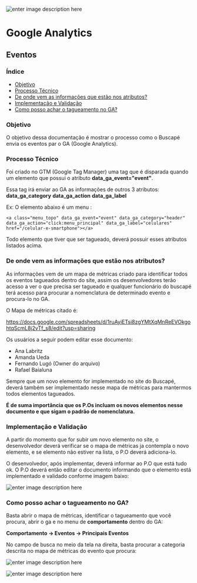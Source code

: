 ﻿![enter image description here](http://image.buscape.com/material/buscape.png)

# **Google Analytics**

## **Eventos**

### **Índice**

- [Objetivo](#objetivo)
- [Processo Técnico](#processo-técnico)
- [De onde vem as informações que estão nos atributos?](#de-onde-vem-as-informações-que-estão-nos-atributos)
- [Implementação e Validação](#implementação-e-validação)
- [Como posso achar o tagueamento no GA?](#como-posso-achar-o-tagueamento-no-ga)



### **Objetivo**

O objetivo dessa documentação é mostrar o processo como o Buscapé envia os eventos par o GA (Google Analytics).


### **Processo Técnico**

Foi criado no GTM (Google Tag Manager) uma tag que é disparada quando um elemento que possui o atributo  **data_ga_event="event"**. 

Essa tag irá enviar ao GA as informações de outros 3 atributos:
**data_ga_category**
**data_ga_action**
**data_ga_label**

Ex: O elemento abaixo é um menu :
 
 ```
<a class="menu_topo" data_ga_event="event" data_ga_category="header" data_ga_action="click:menu_principal" data_ga_label="celulares" href="/celular-e-smartphone"></a>
```

Todo elemento que tiver que ser tagueado, deverá possuir esses atributos listados acima.


### **De onde vem as informações que estão nos atributos?**

As informações vem de um mapa de métricas criado para identificar todos os eventos tagueados dentro do site, assim os desenvolvedores terão acesso a ver o que precisa ser tagueado e qualquer funcionário do buscapé terá acesso para procurar a nomenclatura de determinado evento e procura-lo no GA. 

O Mapa de métricas citado é:

https://docs.google.com/spreadsheets/d/1ruAyiETsi8zgYMtXqMnReEVOkgohtqScmL8j2vTf_s8/edit?usp=sharing

Os usuários a seguir podem editar esse documento:

- Ana Labritz
- Amanda Ueda
- Fernando Lugó (Owner do arquivo)
- Rafael Baialuna

Sempre que um novo elemento for implementado no site do Buscapé, deverá também ser implementado nesse mapa de métricas para mantermos todos elementos tagueados.

**É de suma importância que os P.Os incluam os novos elementos nesse documento e que sigam o padrão de nomenclatura.**

###  **Implementação e Validação**

A partir do momento que for subir um novo elemento no site, o desenvolvedor deverá verificar se o mapa de métricas ja contempla o novo elemento, e se elemento não estiver na lista, o P.O deverá adiciona-lo.

O desenvolvedor, após implementar, deverá informar ao P.O que está tudo ok. O P.O deverá então editar o documento informando que o elemento está implementado e validado conforme imagem baixo:

![enter image description here](http://tockaos.github.io/buscape/documentacao/eventos/validação_evento.jpg)


### Como posso achar o tagueamento no GA?

Basta abrir o mapa de métricas, identificar o tagueamento que você procura, abrir o ga e no menu de **comportamento** dentro do GA:

**Comportamento -> Eventos -> Principais Eventos**

No campo de busca no meio da tela na direita, basta procurar a categoria descrita no mapa de métricas do evento  que procura:

![enter image description here](http://tockaos.github.io/buscape/documentacao/eventos/mapa_de_metricas_categoria.jpg)

![enter image description here](http://tockaos.github.io/buscape/documentacao/eventos/ga_busca.jpg)



